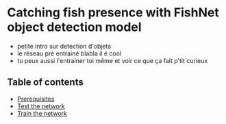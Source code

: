 # Catching fish presence with FishNet object detection model
- petite intro sur detection d'objets 
- le réseau pré entrainé blabla il é cool
- tu peux aussi l'entrainer toi même et voir ce que ça fait p'tit curieux


## Table of contents
* <a href='doc/Prerequisites.md'>Prerequisites</a><br>
* <a href='doc/test.md'>Test the network</a><br> 
* <a href='doc/train_and_test.md'>Train the network</a><br>
